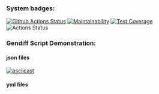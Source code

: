 ### System badges:
[![Github Actions Status](https://github.com/n8creator/python-project-lvl2/workflows/Python%20CI/badge.svg)](https://github.com/n8creator/python-project-lvl2/actions)
[![Maintainability](https://api.codeclimate.com/v1/badges/1377ea5314f87c02aa00/maintainability)](https://codeclimate.com/github/n8creator/python-project-lvl2/maintainability)
[![Test Coverage](https://api.codeclimate.com/v1/badges/1377ea5314f87c02aa00/test_coverage)](https://codeclimate.com/github/n8creator/python-project-lvl2/test_coverage)
![Actions Status](https://github.com/n8creator/python-project-lvl2/workflows/hexlet-check/badge.svg)

### Gendiff Script Demonstration:
#### json files
[![asciicast](https://asciinema.org/a/UXVZ60rpVkuRMm71sNwVwQUsr.svg)](https://asciinema.org/a/UXVZ60rpVkuRMm71sNwVwQUsr)


#### yml files
<script id="asciicast-9XRD9uar4IlzdqaX7MuD7HR9K" src="https://asciinema.org/a/9XRD9uar4IlzdqaX7MuD7HR9K.js" async></script>